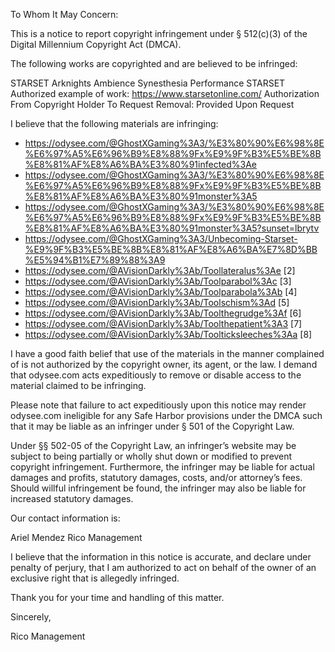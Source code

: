 
To Whom It May Concern:

This is a notice to report copyright infringement under § 512(c)(3) of the Digital Millennium Copyright Act (DMCA).

The following works are copyrighted and are believed to be infringed:

STARSET Arknights Ambience Synesthesia Performance
STARSET
Authorized example of work: https://www.starsetonline.com/
Authorization From Copyright Holder To Request Removal: Provided Upon Request

I believe that the following materials are infringing:

- https://odysee.com/@GhostXGaming%3A3/%E3%80%90%E6%98%8E%E6%97%A5%E6%96%B9%E8%88%9Fx%E9%9F%B3%E5%BE%8B%E8%81%AF%E8%A6%BA%E3%80%91infected%3Ae
- https://odysee.com/@GhostXGaming%3A3/%E3%80%90%E6%98%8E%E6%97%A5%E6%96%B9%E8%88%9Fx%E9%9F%B3%E5%BE%8B%E8%81%AF%E8%A6%BA%E3%80%91monster%3A5
- https://odysee.com/@GhostXGaming%3A3/%E3%80%90%E6%98%8E%E6%97%A5%E6%96%B9%E8%88%9Fx%E9%9F%B3%E5%BE%8B%E8%81%AF%E8%A6%BA%E3%80%91monster%3A5?sunset=lbrytv
- https://odysee.com/@GhostXGaming%3A3/Unbecoming-Starset-%E9%9F%B3%E5%BE%8B%E8%81%AF%E8%A6%BA%E7%8D%BB%E5%94%B1%E7%89%88%3A9
- https://odysee.com/@AVisionDarkly%3Ab/Toollateralus%3Ae [2]
- https://odysee.com/@AVisionDarkly%3Ab/Toolparabol%3Ac [3]
- https://odysee.com/@AVisionDarkly%3Ab/Toolparabola%3Ab [4]
- https://odysee.com/@AVisionDarkly%3Ab/Toolschism%3Ad [5]
- https://odysee.com/@AVisionDarkly%3Ab/Toolthegrudge%3Af [6]
- https://odysee.com/@AVisionDarkly%3Ab/Toolthepatient%3A3 [7]
- https://odysee.com/@AVisionDarkly%3Ab/Toolticksleeches%3Aa [8]

I have a good faith belief that use of the materials in the manner complained of is not authorized by the copyright owner, its agent, or the law. I demand that odysee.com acts expeditiously to remove or disable access to the material claimed to be infringing.

Please note that failure to act expeditiously upon this notice may render odysee.com ineligible for any Safe Harbor provisions under the DMCA such that it may be liable as an infringer under § 501 of the Copyright Law.

Under §§ 502-05 of the Copyright Law, an infringer’s website may be subject to being partially or wholly shut down or modified to prevent copyright infringement. Furthermore, the infringer may be liable for actual damages and profits, statutory damages, costs, and/or attorney’s fees. Should willful infringement be found, the infringer may also be liable for increased statutory damages.

Our contact information is:

Ariel Mendez
Rico Management
<personal information hidden>
C/O Fearless Records

I believe that the information in this notice is accurate, and declare under penalty of perjury, that I am authorized to act on behalf of the owner of an exclusive right that is allegedly infringed.

Thank you for your time and handling of this matter.


Sincerely,

Rico Management 
